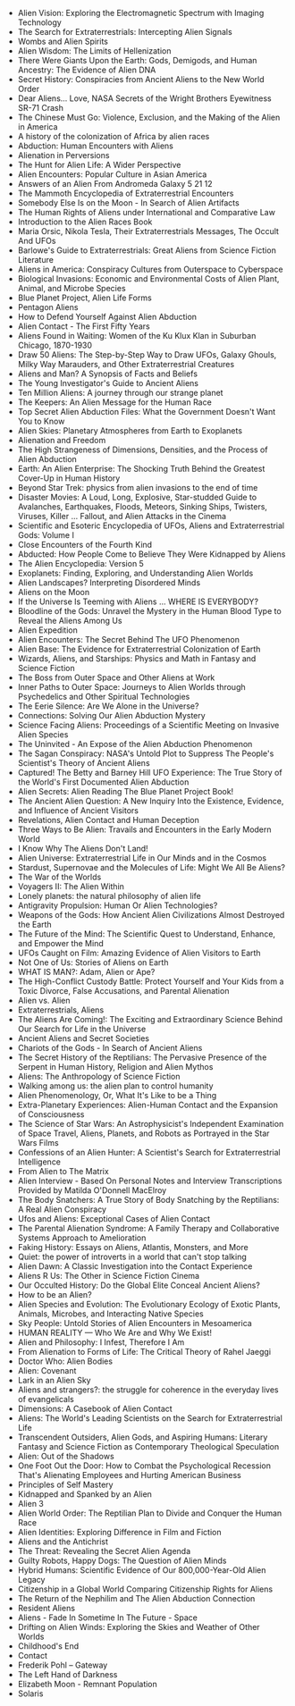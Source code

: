 <ul>

                             

 <li><a target="_blank" href="https://github.com/manjunath5496/The-Best-Alien-Books/blob/master/aln(1).pdf" style="text-decoration:none;">Alien Vision: Exploring the Electromagnetic Spectrum with Imaging Technology</a></li>

 <li><a target="_blank" href="https://github.com/manjunath5496/The-Best-Alien-Books/blob/master/aln(2).pdf" style="text-decoration:none;">The Search for Extraterrestrials: Intercepting Alien Signals</a></li>

<li><a target="_blank" href="https://github.com/manjunath5496/The-Best-Alien-Books/blob/master/aln(3).pdf" style="text-decoration:none;">Wombs and Alien Spirits</a></li>
 <li><a target="_blank" href="https://github.com/manjunath5496/The-Best-Alien-Books/blob/master/aln(4).pdf" style="text-decoration:none;">Alien Wisdom: The Limits of Hellenization</a></li>                              
<li><a target="_blank" href="https://github.com/manjunath5496/The-Best-Alien-Books/blob/master/aln(5).pdf" style="text-decoration:none;">There Were Giants Upon the Earth: Gods, Demigods, and Human Ancestry: The Evidence of Alien DNA</a></li>
<li><a target="_blank" href="https://github.com/manjunath5496/The-Best-Alien-Books/blob/master/aln(6).pdf" style="text-decoration:none;">Secret History: Conspiracies from Ancient Aliens to the New World Order</a></li>
 <li><a target="_blank" href="https://github.com/manjunath5496/The-Best-Alien-Books/blob/master/aln(7).pdf" style="text-decoration:none;">Dear Aliens... Love, NASA Secrets of the Wright Brothers Eyewitness SR-71 Crash</a></li>

 <li><a target="_blank" href="https://github.com/manjunath5496/The-Best-Alien-Books/blob/master/aln(8).pdf" style="text-decoration:none;"> The Chinese Must Go: Violence, Exclusion, and the Making of the Alien in America </a></li>
   <li><a target="_blank" href="https://github.com/manjunath5496/The-Best-Alien-Books/blob/master/aln(9).pdf" style="text-decoration:none;">A history of the colonization of Africa by alien races</a></li>
  
   
 <li><a target="_blank" href="https://github.com/manjunath5496/The-Best-Alien-Books/blob/master/aln(10).pdf" style="text-decoration:none;">Abduction: Human Encounters with Aliens </a></li>                              
<li><a target="_blank" href="https://github.com/manjunath5496/The-Best-Alien-Books/blob/master/aln(11).pdf" style="text-decoration:none;">Alienation in Perversions</a></li>
<li><a target="_blank" href="https://github.com/manjunath5496/The-Best-Alien-Books/blob/master/aln(12).pdf" style="text-decoration:none;">The Hunt for Alien Life: A Wider Perspective</a></li>
<li><a target="_blank" href="https://github.com/manjunath5496/The-Best-Alien-Books/blob/master/aln(13).pdf" style="text-decoration:none;">Alien Encounters: Popular Culture in Asian America</a></li>

<li><a target="_blank" href="https://github.com/manjunath5496/The-Best-Alien-Books/blob/master/aln(14).pdf" style="text-decoration:none;">Answers of an Alien From Andromeda Galaxy 5 21 12 </a></li>
                              
<li><a target="_blank" href="https://github.com/manjunath5496/The-Best-Alien-Books/blob/master/aln(15).pdf" style="text-decoration:none;">The Mammoth Encyclopedia of Extraterrestrial Encounters</a></li>

<li><a target="_blank" href="https://github.com/manjunath5496/The-Best-Alien-Books/blob/master/aln(16).pdf" style="text-decoration:none;">Somebody Else Is on the Moon - In Search of Alien Artifacts</a></li>

  <li><a target="_blank" href="https://github.com/manjunath5496/The-Best-Alien-Books/blob/master/aln(17).pdf" style="text-decoration:none;">The Human Rights of Aliens under International and Comparative Law</a></li>   
  
<li><a target="_blank" href="https://github.com/manjunath5496/The-Best-Alien-Books/blob/master/aln(18).pdf" style="text-decoration:none;">Introduction to the Alien Races Book</a></li> 

  
<li><a target="_blank" href="https://github.com/manjunath5496/The-Best-Alien-Books/blob/master/aln(19).pdf" style="text-decoration:none;">Maria Orsic, Nikola Tesla, Their Extraterrestrials Messages, The Occult And UFOs</a></li> 

<li><a target="_blank" href="https://github.com/manjunath5496/The-Best-Alien-Books/blob/master/aln(20).pdf" style="text-decoration:none;">Barlowe's Guide to Extraterrestrials: Great Aliens from Science Fiction Literature</a></li>

<li><a target="_blank" href="https://github.com/manjunath5496/The-Best-Alien-Books/blob/master/aln(21).pdf" style="text-decoration:none;">Aliens in America: Conspiracy Cultures from Outerspace to Cyberspace</a></li>
<li><a target="_blank" href="https://github.com/manjunath5496/The-Best-Alien-Books/blob/master/aln(22).pdf" style="text-decoration:none;">Biological Invasions: Economic and Environmental Costs of Alien Plant, Animal, and Microbe Species</a></li> 
 <li><a target="_blank" href="https://github.com/manjunath5496/The-Best-Alien-Books/blob/master/aln(23).pdf" style="text-decoration:none;">Blue Planet Project, Alien Life Forms</a></li> 
 

   <li><a target="_blank" href="https://github.com/manjunath5496/The-Best-Alien-Books/blob/master/aln(24).pdf" style="text-decoration:none;">Pentagon Aliens</a></li>
 
   <li><a target="_blank" href="https://github.com/manjunath5496/The-Best-Alien-Books/blob/master/aln(25).pdf" style="text-decoration:none;">How to Defend Yourself Against Alien Abduction</a></li>                              
 <li><a target="_blank" href="https://github.com/manjunath5496/The-Best-Alien-Books/blob/master/aln(26).pdf" style="text-decoration:none;">Alien Contact - The First Fifty Years</a></li>
 <li><a target="_blank" href="https://github.com/manjunath5496/The-Best-Alien-Books/blob/master/aln(27).pdf" style="text-decoration:none;">Aliens Found in Waiting: Women of the Ku Klux Klan in Suburban Chicago, 1870-1930</a></li>
   
 
   <li><a target="_blank" href="https://github.com/manjunath5496/The-Best-Alien-Books/blob/master/aln(28).pdf" style="text-decoration:none;">Draw 50 Aliens: The Step-by-Step Way to Draw UFOs, Galaxy Ghouls, Milky Way Marauders, and Other Extraterrestrial Creatures</a></li>
 
   <li><a target="_blank" href="https://github.com/manjunath5496/The-Best-Alien-Books/blob/master/aln(29).pdf" style="text-decoration:none;">Aliens and Man? A Synopsis of Facts and Beliefs</a></li>                              

  <li><a target="_blank" href="https://github.com/manjunath5496/The-Best-Alien-Books/blob/master/aln(30).pdf" style="text-decoration:none;">The Young Investigator's Guide to Ancient Aliens</a></li>
 
   <li><a target="_blank" href="https://github.com/manjunath5496/The-Best-Alien-Books/blob/master/aln(31).pdf" style="text-decoration:none;">Ten Million Aliens: A journey through our strange planet</a></li> 
    <li><a target="_blank" href="https://github.com/manjunath5496/The-Best-Alien-Books/blob/master/aln(32).pdf" style="text-decoration:none;">The Keepers: An Alien Message for the Human Race</a></li> 

   <li><a target="_blank" href="https://github.com/manjunath5496/The-Best-Alien-Books/blob/master/aln(33).pdf" style="text-decoration:none;">Top Secret Alien Abduction Files: What the Government Doesn't Want You to Know</a></li>                              

  <li><a target="_blank" href="https://github.com/manjunath5496/The-Best-Alien-Books/blob/master/aln(34).pdf" style="text-decoration:none;">Alien Skies: Planetary Atmospheres from Earth to Exoplanets</a></li> 
 
  <li><a target="_blank" href="https://github.com/manjunath5496/The-Best-Alien-Books/blob/master/aln(35).pdf" style="text-decoration:none;">Alienation and Freedom</a></li> 

  <li><a target="_blank" href="https://github.com/manjunath5496/The-Best-Alien-Books/blob/master/aln(36).pdf" style="text-decoration:none;">The High Strangeness of Dimensions, Densities, and the Process of Alien Abduction</a></li> 
 
<li><a target="_blank" href="https://github.com/manjunath5496/The-Best-Alien-Books/blob/master/aln(37).pdf" style="text-decoration:none;">Earth: An Alien Enterprise: The Shocking Truth Behind the Greatest Cover-Up in Human History</a></li>
 <li><a target="_blank" href="https://github.com/manjunath5496/The-Best-Alien-Books/blob/master/aln(38).pdf" style="text-decoration:none;">Beyond Star Trek: physics from alien invasions to the end of time</a></li>
<li><a target="_blank" href="https://github.com/manjunath5496/The-Best-Alien-Books/blob/master/aln(39).pdf" style="text-decoration:none;">Disaster Movies: A Loud, Long, Explosive, Star-studded Guide to Avalanches, Earthquakes, Floods, Meteors, Sinking Ships, Twisters, Viruses, Killer ... Fallout, and Alien Attacks in the Cinema</a></li>
 <li><a target="_blank" href="https://github.com/manjunath5496/The-Best-Alien-Books/blob/master/aln(40).pdf" style="text-decoration:none;">Scientific and Esoteric Encyclopedia of UFOs, Aliens and Extraterrestrial Gods: Volume I</a></li>                              
<li><a target="_blank" href="https://github.com/manjunath5496/The-Best-Alien-Books/blob/master/aln(41).pdf" style="text-decoration:none;">Close Encounters of the Fourth Kind</a></li>
<li><a target="_blank" href="https://github.com/manjunath5496/The-Best-Alien-Books/blob/master/aln(42).pdf" style="text-decoration:none;">Abducted: How People Come to Believe They Were Kidnapped by Aliens</a></li>
 
  <li><a target="_blank" href="https://github.com/manjunath5496/The-Best-Alien-Books/blob/master/aln(43).pdf" style="text-decoration:none;">The Alien Encyclopedia: Version 5</a></li>
 <li><a target="_blank" href="https://github.com/manjunath5496/The-Best-Alien-Books/blob/master/aln(44).pdf" style="text-decoration:none;">Exoplanets: Finding, Exploring, and Understanding Alien Worlds</a></li>
   <li><a target="_blank" href="https://github.com/manjunath5496/The-Best-Alien-Books/blob/master/aln(45).pdf" style="text-decoration:none;">Alien Landscapes? Interpreting Disordered Minds</a></li>  
   
<li><a target="_blank" href="https://github.com/manjunath5496/The-Best-Alien-Books/blob/master/aln(46).pdf" style="text-decoration:none;">Aliens on the Moon</a></li> 
                             
<li><a target="_blank" href="https://github.com/manjunath5496/The-Best-Alien-Books/blob/master/aln(47).pdf" style="text-decoration:none;">If the Universe Is Teeming with Aliens ... WHERE IS EVERYBODY?</a></li>
<li><a target="_blank" href="https://github.com/manjunath5496/The-Best-Alien-Books/blob/master/aln(48).pdf" style="text-decoration:none;">Bloodline of the Gods: Unravel the Mystery in the Human Blood Type to Reveal the Aliens Among Us</a></li>

<li><a target="_blank" href="https://github.com/manjunath5496/The-Best-Alien-Books/blob/master/aln(49).pdf" style="text-decoration:none;">Alien Expedition</a></li>
                              
<li><a target="_blank" href="https://github.com/manjunath5496/The-Best-Alien-Books/blob/master/aln(50).pdf" style="text-decoration:none;">Alien Encounters: The Secret Behind The UFO Phenomenon</a></li>
<li><a target="_blank" href="https://github.com/manjunath5496/The-Best-Alien-Books/blob/master/aln(51).pdf" style="text-decoration:none;">Alien Base: The Evidence for Extraterrestrial Colonization of Earth</a></li>
<li><a target="_blank" href="https://github.com/manjunath5496/The-Best-Alien-Books/blob/master/aln(52).pdf" style="text-decoration:none;">Wizards, Aliens, and Starships: Physics and Math in Fantasy and Science Fiction</a></li>

<li><a target="_blank" href="https://github.com/manjunath5496/The-Best-Alien-Books/blob/master/aln(53).pdf" style="text-decoration:none;">The Boss from Outer Space and Other Aliens at Work</a></li>
 
<li><a target="_blank" href="https://github.com/manjunath5496/The-Best-Alien-Books/blob/master/aln(54).pdf" style="text-decoration:none;">Inner Paths to Outer Space: Journeys to Alien Worlds through Psychedelics and Other Spiritual Technologies </a></li>

<li><a target="_blank" href="https://github.com/manjunath5496/The-Best-Alien-Books/blob/master/aln(55).pdf" style="text-decoration:none;">The Eerie Silence: Are We Alone in the Universe?</a></li>
 
  <li><a target="_blank" href="https://github.com/manjunath5496/The-Best-Alien-Books/blob/master/aln(56).pdf" style="text-decoration:none;">Connections: Solving Our Alien Abduction Mystery </a></li>                              

  <li><a target="_blank" href="https://github.com/manjunath5496/The-Best-Alien-Books/blob/master/aln(57).pdf" style="text-decoration:none;">Science Facing Aliens: Proceedings of a Scientific Meeting on Invasive Alien Species </a></li>
 
   <li><a target="_blank" href="https://github.com/manjunath5496/The-Best-Alien-Books/blob/master/aln(58).pdf" style="text-decoration:none;">The Uninvited - An Expose of the Alien Abduction Phenomenon</a></li>
    <li><a target="_blank" href="https://github.com/manjunath5496/The-Best-Alien-Books/blob/master/aln(59).pdf" style="text-decoration:none;">The Sagan Conspiracy: NASA's Untold Plot to Suppress The People's Scientist's Theory of Ancient Aliens</a></li>
 
  <li><a target="_blank" href="https://github.com/manjunath5496/The-Best-Alien-Books/blob/master/aln(60).pdf" style="text-decoration:none;">Captured! The Betty and Barney Hill UFO Experience: The True Story of the World's First Documented Alien Abduction </a></li>
 
   <li><a target="_blank" href="https://github.com/manjunath5496/The-Best-Alien-Books/blob/master/aln(61).pdf" style="text-decoration:none;">Alien Secrets: Alien Reading The Blue Planet Project Book!</a></li>
 
   <li><a target="_blank" href="https://github.com/manjunath5496/The-Best-Alien-Books/blob/master/aln(62).pdf" style="text-decoration:none;">The Ancient Alien Question: A New Inquiry Into the Existence, Evidence, and Influence of Ancient Visitors</a></li>
 
   <li><a target="_blank" href="https://github.com/manjunath5496/The-Best-Alien-Books/blob/master/aln(63).pdf" style="text-decoration:none;">Revelations, Alien Contact and Human Deception</a></li>                              

  <li><a target="_blank" href="https://github.com/manjunath5496/The-Best-Alien-Books/blob/master/aln(64).pdf" style="text-decoration:none;">Three Ways to Be Alien: Travails and Encounters in the Early Modern World</a></li>
 
   <li><a target="_blank" href="https://github.com/manjunath5496/The-Best-Alien-Books/blob/master/aln(65).pdf" style="text-decoration:none;">I Know Why The Aliens Don't Land! </a></li> 

   <li><a target="_blank" href="https://github.com/manjunath5496/The-Best-Alien-Books/blob/master/aln(66).pdf" style="text-decoration:none;">Alien Universe: Extraterrestrial Life in Our Minds and in the Cosmos</a></li> 
 
   <li><a target="_blank" href="https://github.com/manjunath5496/The-Best-Alien-Books/blob/master/aln(67).pdf" style="text-decoration:none;">Stardust, Supernovae and the Molecules of Life: Might We All Be Aliens?</a></li>                              

  <li><a target="_blank" href="https://github.com/manjunath5496/The-Best-Alien-Books/blob/master/aln(68).pdf" style="text-decoration:none;">The War of the Worlds</a></li> 
 
  
   <li><a target="_blank" href="https://github.com/manjunath5496/The-Best-Alien-Books/blob/master/aln(69).pdf" style="text-decoration:none;">Voyagers II: The Alien Within</a></li>                              

  <li><a target="_blank" href="https://github.com/manjunath5496/The-Best-Alien-Books/blob/master/aln(70).pdf" style="text-decoration:none;">Lonely planets: the natural philosophy of alien life</a></li> 
  
 
 <li><a target="_blank" href="https://github.com/manjunath5496/The-Best-Alien-Books/blob/master/aln(71).pdf" style="text-decoration:none;">Antigravity Propulsion: Human Or Alien Technologies?</a></li>
 
 <li><a target="_blank" href="https://github.com/manjunath5496/The-Best-Alien-Books/blob/master/aln(72).pdf" style="text-decoration:none;">Weapons of the Gods: How Ancient Alien Civilizations Almost Destroyed the Earth</a></li> 
 
 
 <li><a target="_blank" href="https://github.com/manjunath5496/The-Best-Alien-Books/blob/master/aln(73).pdf" style="text-decoration:none;">The Future of the Mind: The Scientific Quest to Understand, Enhance, and Empower the Mind </a></li>
  <li><a target="_blank" href="https://github.com/manjunath5496/The-Best-Alien-Books/blob/master/aln(74).pdf" style="text-decoration:none;">UFOs Caught on Film: Amazing Evidence of Alien Visitors to Earth</a></li>
    <li><a target="_blank" href="https://github.com/manjunath5496/The-Best-Alien-Books/blob/master/aln(75).pdf" style="text-decoration:none;">Not One of Us: Stories of Aliens on Earth</a></li>                        
<li><a target="_blank" href="https://github.com/manjunath5496/The-Best-Alien-Books/blob/master/aln(76).pdf" style="text-decoration:none;">WHAT IS MAN?: Adam, Alien or Ape?</a></li>

 <li><a target="_blank" href="https://github.com/manjunath5496/The-Best-Alien-Books/blob/master/aln(77).pdf" style="text-decoration:none;">The High-Conflict Custody Battle: Protect Yourself and Your Kids from a Toxic Divorce, False Accusations, and Parental Alienation</a></li> 
 
 
 <li><a target="_blank" href="https://github.com/manjunath5496/The-Best-Alien-Books/blob/master/aln(78).pdf" style="text-decoration:none;">Alien vs. Alien</a></li>
  <li><a target="_blank" href="https://github.com/manjunath5496/The-Best-Alien-Books/blob/master/aln(79).pdf" style="text-decoration:none;">Extraterrestrials, Aliens</a></li>


 <li><a target="_blank" href="https://github.com/manjunath5496/The-Best-Alien-Books/blob/master/aln(80).pdf" style="text-decoration:none;">The Aliens Are Coming!: The Exciting and Extraordinary Science Behind Our Search for Life in the Universe</a></li> 
 
 
 <li><a target="_blank" href="https://github.com/manjunath5496/The-Best-Alien-Books/blob/master/aln(81).pdf" style="text-decoration:none;">Ancient Aliens and Secret Societies</a></li>
  <li><a target="_blank" href="https://github.com/manjunath5496/The-Best-Alien-Books/blob/master/aln(82).pdf" style="text-decoration:none;">Chariots of the Gods - In Search of Ancient Aliens</a></li>

 <li><a target="_blank" href="https://github.com/manjunath5496/The-Best-Alien-Books/blob/master/aln(83).pdf" style="text-decoration:none;">The Secret History of the Reptilians: The Pervasive Presence of the Serpent in Human History, Religion and Alien Mythos</a></li>
  <li><a target="_blank" href="https://github.com/manjunath5496/The-Best-Alien-Books/blob/master/aln(84).pdf" style="text-decoration:none;">Aliens: The Anthropology of Science Fiction</a></li>

 <li><a target="_blank" href="https://github.com/manjunath5496/The-Best-Alien-Books/blob/master/aln(85).pdf" style="text-decoration:none;">Walking among us: the alien plan to control humanity</a></li>
  <li><a target="_blank" href="https://github.com/manjunath5496/The-Best-Alien-Books/blob/master/aln(86).pdf" style="text-decoration:none;">Alien Phenomenology, Or, What It's Like to be a Thing</a></li>

 <li><a target="_blank" href="https://github.com/manjunath5496/The-Best-Alien-Books/blob/master/aln(87).pdf" style="text-decoration:none;">Extra-Planetary Experiences: Alien-Human Contact and the Expansion of Consciousness</a></li>
  <li><a target="_blank" href="https://github.com/manjunath5496/The-Best-Alien-Books/blob/master/aln(88).pdf" style="text-decoration:none;">The Science of Star Wars: An Astrophysicist's Independent Examination of Space Travel, Aliens, Planets, and Robots as Portrayed in the Star Wars Films</a></li>
  <li><a target="_blank" href="https://github.com/manjunath5496/The-Best-Alien-Books/blob/master/aln(89).pdf" style="text-decoration:none;">Confessions of an Alien Hunter: A Scientist's Search for Extraterrestrial Intelligence</a></li>
  
  
  <li><a target="_blank" href="https://github.com/manjunath5496/The-Best-Alien-Books/blob/master/aln(90).pdf" style="text-decoration:none;">From Alien to The Matrix</a></li>
  <li><a target="_blank" href="https://github.com/manjunath5496/The-Best-Alien-Books/blob/master/aln(91).pdf" style="text-decoration:none;">Alien Interview - Based On Personal Notes and Interview Transcriptions Provided by Matilda O'Donnell MacElroy
</a></li>

 <li><a target="_blank" href="https://github.com/manjunath5496/The-Best-Alien-Books/blob/master/aln(92).pdf" style="text-decoration:none;">The Body Snatchers: A True Story of Body Snatching by the Reptilians: A Real Alien Conspiracy</a></li>
  <li><a target="_blank" href="https://github.com/manjunath5496/The-Best-Alien-Books/blob/master/aln(93).pdf" style="text-decoration:none;"> Ufos and Aliens: Exceptional Cases of Alien Contact</a></li>
  <li><a target="_blank" href="https://github.com/manjunath5496/The-Best-Alien-Books/blob/master/aln(94).pdf" style="text-decoration:none;">The Parental Alienation Syndrome: A Family Therapy and Collaborative Systems Approach to Amelioration</a></li> 
  
   <li><a target="_blank" href="https://github.com/manjunath5496/The-Best-Alien-Books/blob/master/aln(95).pdf" style="text-decoration:none;">Faking History: Essays on Aliens, Atlantis, Monsters, and More</a></li>  
  
<li><a target="_blank" href="https://github.com/manjunath5496/The-Best-Alien-Books/blob/master/aln(96).pdf" style="text-decoration:none;">Quiet: the power of introverts in a world that can't stop talking</a></li> 
  
  
<li><a target="_blank" href="https://github.com/manjunath5496/The-Best-Alien-Books/blob/master/aln(97).pdf" style="text-decoration:none;">Alien Dawn: A Classic Investigation into the Contact Experience</a></li>


 <li><a target="_blank" href="https://github.com/manjunath5496/The-Best-Alien-Books/blob/master/aln(98).pdf" style="text-decoration:none;">Aliens R Us: The Other in Science Fiction Cinema</a></li> 
  
   <li><a target="_blank" href="https://github.com/manjunath5496/The-Best-Alien-Books/blob/master/aln(99).pdf" style="text-decoration:none;">Our Occulted History: Do the Global Elite Conceal Ancient Aliens?</a></li>  
  
<li><a target="_blank" href="https://github.com/manjunath5496/The-Best-Alien-Books/blob/master/aln(100).pdf" style="text-decoration:none;">How to be an Alien?</a></li>  
  
 <li><a target="_blank" href="https://github.com/manjunath5496/The-Best-Alien-Books/blob/master/aln(101).pdf" style="text-decoration:none;">Alien Species and Evolution: The Evolutionary Ecology of Exotic Plants, Animals, Microbes, and Interacting Native Species</a></li> 
  
   <li><a target="_blank" href="https://github.com/manjunath5496/The-Best-Alien-Books/blob/master/aln(102).pdf" style="text-decoration:none;">Sky People: Untold Stories of Alien Encounters in Mesoamerica</a></li> 
  
   
 <li><a target="_blank" href="https://github.com/manjunath5496/The-Best-Alien-Books/blob/master/aln(103).pdf" style="text-decoration:none;">HUMAN REALITY — Who We Are and Why We Exist! </a></li> 
  
   <li><a target="_blank" href="https://github.com/manjunath5496/The-Best-Alien-Books/blob/master/aln(104).pdf" style="text-decoration:none;">Alien and Philosophy: I Infest, Therefore I Am</a></li>  
   
 <li><a target="_blank" href="https://github.com/manjunath5496/The-Best-Alien-Books/blob/master/aln(105).pdf" style="text-decoration:none;">From Alienation to Forms of Life: The Critical Theory of Rahel Jaeggi</a></li> 
 
<li><a target="_blank" href="https://github.com/manjunath5496/The-Best-Alien-Books/blob/master/aln(106).pdf" style="text-decoration:none;">Doctor Who: Alien Bodies</a></li> 
  
   <li><a target="_blank" href="https://github.com/manjunath5496/The-Best-Alien-Books/blob/master/aln(107).pdf" style="text-decoration:none;">Alien: Covenant</a></li> 
  
   
 <li><a target="_blank" href="https://github.com/manjunath5496/The-Best-Alien-Books/blob/master/aln(108).pdf" style="text-decoration:none;">Lark in an Alien Sky </a></li> 
  
   <li><a target="_blank" href="https://github.com/manjunath5496/The-Best-Alien-Books/blob/master/aln(109).pdf" style="text-decoration:none;">Aliens and strangers?: the struggle for coherence in the everyday lives of evangelicals</a></li>  
   
 <li><a target="_blank" href="https://github.com/manjunath5496/The-Best-Alien-Books/blob/master/aln(110).pdf" style="text-decoration:none;">Dimensions: A Casebook of Alien Contact</a></li>  
   
<li><a target="_blank" href="https://github.com/manjunath5496/The-Best-Alien-Books/blob/master/aln(111).pdf" style="text-decoration:none;">Aliens: The World's Leading Scientists on the Search for Extraterrestrial Life</a></li> 
  
   
 <li><a target="_blank" href="https://github.com/manjunath5496/The-Best-Alien-Books/blob/master/aln(112).pdf" style="text-decoration:none;">Transcendent Outsiders, Alien Gods, and Aspiring Humans: Literary Fantasy and Science Fiction as Contemporary Theological Speculation</a></li> 
  
   <li><a target="_blank" href="https://github.com/manjunath5496/The-Best-Alien-Books/blob/master/aln(113).pdf" style="text-decoration:none;">Alien: Out of the Shadows </a></li>  
   
<li><a target="_blank" href="https://github.com/manjunath5496/The-Best-Alien-Books/blob/master/aln(114).pdf" style="text-decoration:none;">One Foot Out the Door: How to Combat the Psychological Recession That's Alienating Employees and Hurting American Business</a></li>
 <li><a target="_blank" href="https://github.com/manjunath5496/The-Best-Alien-Books/blob/master/aln(115).pdf" style="text-decoration:none;">Principles of Self Mastery</a></li>  
   
 <li><a target="_blank" href="https://github.com/manjunath5496/The-Best-Alien-Books/blob/master/aln(116).pdf" style="text-decoration:none;">Kidnapped and Spanked by an Alien</a></li>   
   
   <li><a target="_blank" href="https://github.com/manjunath5496/The-Best-Alien-Books/blob/master/aln(117).pdf" style="text-decoration:none;">Alien 3</a></li>  
   
 <li><a target="_blank" href="https://github.com/manjunath5496/The-Best-Alien-Books/blob/master/aln(118).pdf" style="text-decoration:none;">Alien World Order: The Reptilian Plan to Divide and Conquer the Human Race</a></li>  
   
  <li><a target="_blank" href="https://github.com/manjunath5496/The-Best-Alien-Books/blob/master/aln(119).pdf" style="text-decoration:none;">Alien Identities: Exploring Difference in Film and Fiction</a></li> 
  
   <li><a target="_blank" href="https://github.com/manjunath5496/The-Best-Alien-Books/blob/master/aln(120).pdf" style="text-decoration:none;">Aliens and the Antichrist</a></li>  
   
 <li><a target="_blank" href="https://github.com/manjunath5496/The-Best-Alien-Books/blob/master/aln(121).pdf" style="text-decoration:none;">The Threat: Revealing the Secret Alien Agenda</a></li>   
   
   <li><a target="_blank" href="https://github.com/manjunath5496/The-Best-Alien-Books/blob/master/aln(122).pdf" style="text-decoration:none;">Guilty Robots, Happy Dogs: The Question of Alien Minds </a></li>  
     
<li><a target="_blank" href="https://github.com/manjunath5496/The-Best-Alien-Books/blob/master/aln(123).pdf" style="text-decoration:none;">Hybrid Humans: Scientific Evidence of Our 800,000-Year-Old Alien Legacy</a></li>  
   
 <li><a target="_blank" href="https://github.com/manjunath5496/The-Best-Alien-Books/blob/master/aln(124).pdf" style="text-decoration:none;">Citizenship in a Global World Comparing Citizenship Rights for Aliens</a></li>   
   
   <li><a target="_blank" href="https://github.com/manjunath5496/The-Best-Alien-Books/blob/master/aln(125).pdf" style="text-decoration:none;">The Return of the Nephilim and The Alien Abduction Connection</a></li>   
   
   <li><a target="_blank" href="https://github.com/manjunath5496/The-Best-Alien-Books/blob/master/aln(126).pdf" style="text-decoration:none;">Resident Aliens</a></li> 
   
<li><a target="_blank" href="https://github.com/manjunath5496/The-Best-Alien-Books/blob/master/aln(127).pdf" style="text-decoration:none;">Aliens - Fade In Sometime In The Future - Space</a></li>  
   
 <li><a target="_blank" href="https://github.com/manjunath5496/The-Best-Alien-Books/blob/master/aln(128).pdf" style="text-decoration:none;">Drifting on Alien Winds: Exploring the Skies and Weather of Other Worlds</a></li>   
   
    
   <li><a target="_blank" href="https://github.com/manjunath5496/The-Best-Alien-Books/blob/master/aln(129).pdf" style="text-decoration:none;">Childhood's End</a></li>   
   
   <li><a target="_blank" href="https://github.com/manjunath5496/The-Best-Alien-Books/blob/master/aln(130).pdf" style="text-decoration:none;">Contact</a></li> 
   
<li><a target="_blank" href="https://github.com/manjunath5496/The-Best-Alien-Books/blob/master/aln(131).pdf" style="text-decoration:none;">Frederik Pohl – Gateway</a></li>  
   
 <li><a target="_blank" href="https://github.com/manjunath5496/The-Best-Alien-Books/blob/master/aln(132).pdf" style="text-decoration:none;">The Left Hand of Darkness</a></li>   
   
 
 <li><a target="_blank" href="https://github.com/manjunath5496/The-Best-Alien-Books/blob/master/aln(133).pdf" style="text-decoration:none;">Elizabeth Moon - Remnant Population</a></li> 
   
<li><a target="_blank" href="https://github.com/manjunath5496/The-Best-Alien-Books/blob/master/aln(134).pdf" style="text-decoration:none;">Solaris</a></li>  
   

 
 </ul>
